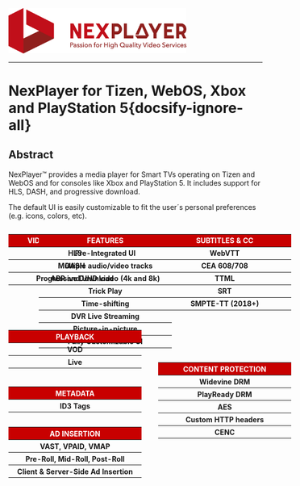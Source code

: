<a id="introduction-top"> </a>


<img width="70%" text-align="center" src="./_images/logo.png" alt="logo of docsify-awesome repository" >

***

# NexPlayer for Tizen, WebOS, Xbox and PlayStation 5{docsify-ignore-all}

## Abstract
NexPlayer™ provides a media player for Smart TVs operating on Tizen and WebOS and for consoles like Xbox and PlayStation 5. It includes support for HLS, DASH, and progressive download.

The default UI is easily customizable to fit the user&#xB4;s personal preferences (e.g. icons, colors, etc).

<style> .titles{color: #ffffff; width: 250px;}.table{position: absolute; }  .tableFeatures{left: 18rem} .tablePlayback{top: 43rem} .tableAds{top: 55rem} .tableSubs{left: 37.5em} .tableMetadata{top: 50rem;} .tableDRM{left: 37.5em; top: 47rem;} </style>


<table class="table table-sm">

  <tbody>
    <tr>
      <th class="titles" bgcolor="#C80000" scope="row">VIDEO DELIVERY FORMATS </th>      
    </tr>
    <tr>
      <th  scope="row">HLS </th>      
    </tr>
    <tr>
      <th  scope="row">DASH </th>      
    </tr>
    <!--tr>
      <th scope="row">Microsoft Smooth Streaming </th>      
    </tr-->
    <tr>
      <th scope="row">Progressive Download </th>      
    </tr>
  </tbody>

  <table class="table tableFeatures">

  <tbody >
    <tr>
      <th colspan="3" class="titles" bgcolor="#C80000" scope="row">FEATURES</th>      
    </tr>
    <tr>
        <th>Pre-Integrated UI</th>
    </tr>    
    <tr>
        <th>Multiple audio/video tracks</th>
    </tr>
    <tr>
        <th>ABR and UHD video (4k and 8k)</th>
    </tr>
    <tr>
        <th>Trick Play</th>
    </tr>   
    <tr>
        <th>Time-shifting</th>
    </tr>
    <tr>
        <th>DVR Live Streaming</th>
    </tr>
    <tr>
        <th>Picture-in-picture</th>
    </tr>
    <!--tr>
        <th>Low latency</th>
    </tr-->
    <tr>
        <th>Fully Customizable UI</th>
    </tr>
  </tbody>

</table>

</table>

<table class="table table-sm tablePlayback" >

  <tbody >
    <tr>
      <th colspan="3"  class="titles" bgcolor="##C80000" scope="row">PLAYBACK</th>      
    </tr>
    <tr>
        <th>VOD</th>
    </tr>
    <tr>
        <th>Live</th>
    </tr>
  </tbody>

</table>

<table class="table tableAds">

  <tbody >
    <tr>
      <th colspan="3" bgcolor="##C80000"  class="titles" scope="column">AD INSERTION</th>      
    </tr>
    <tr>
        <th>VAST, VPAID, VMAP</th>
    </tr>
    <tr>
        <th>Pre-Roll, Mid-Roll, Post-Roll</th>
    </tr>
	<tr>
		<th>Client & Server-Side Ad Insertion</th>
	</tr>
  </tbody>

</table>

<table class="table table-sm tableSubs" >

  <tbody >
    <tr>
      <th colspan="3"  class="titles" bgcolor="##C80000" scope="row">SUBTITLES & CC</th>      
    </tr>
    <tr>
        <th>WebVTT</th>
    </tr>
    <tr>
        <th>CEA 608/708</th>
    </tr>
      <tr>
        <th>TTML</th>
    </tr>
    <tr>
        <th>SRT</th>
    </tr>
	<tr>
		<th>SMPTE-TT (2018+)</th>
	</tr>
  </tbody>

</table>

<table class="table table-sm tableMetadata" >

  <tbody >
    <tr>
      <th colspan="3"  class="titles" bgcolor="##C80000" scope="row">METADATA</th>      
    </tr>
    <tr>
        <th>ID3 Tags</th>
    </tr>    
  </tbody>

</table>
<table class="table table-sm tableDRM" >

  <tbody >
    <tr>
      <th colspan="3"  class="titles" bgcolor="##C80000" scope="row">CONTENT PROTECTION</th>      
    </tr>
    <tr>
        <th>Widevine DRM</th>
    </tr>
    <tr>
        <th>PlayReady DRM</th>
    </tr>    
      <tr>
        <th>AES</th>
    </tr>
       <tr>
        <th>Custom HTTP headers</th>
    </tr>
     <tr>
        <th>CENC</th>
    </tr>
  </tbody>

</table>
<pre style="background-color: #f8f8f800">



















</pre>

